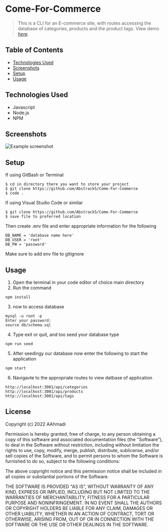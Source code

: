 # Come-For-Commerce
> This is a CLI for an E-commerce site, with routes accessing the database of categories, products and the product tags.
> View demo [_here_](https://www.example.com). <!-- If you have the project hosted somewhere, include the link here. -->

## Table of Contents
* [Technologies Used](#technologies-used)
* [Screenshots](#screenshots)
* [Setup](#setup)
* [Usage](#usage)
<!-- * [License](#license) -->


## Technologies Used
- Javascript
- Node.js
- NPM 


## Screenshots
![Example screenshot](./img/screenshot.png)
<!-- If you have screenshots you'd like to share, include them here. -->


## Setup

If using GitBash or Terminal
```
$ cd in directory there you want to store your project
$ git clone https://github.com/Abstrack5/Come-For-Commerce
$ code .
```

If using Visual Studio Code or similar
```
$ git clone https://github.com/Abstrack5/Come-For-Commerce
$ save file to preferred location
```
Then create .env file and enter appropriate information for the following
```
DB_NAME = 'database name here'
DB_USER = 'root'
DB_PW = 'password'
```
Make sure to add env file to gitignore

## Usage
1. Open the terminal in your code editor of choice main directory
2. Run the command <br />
```
npm install
```
3. now to access database
```
mysql -u root -p
Enter your password:
source db/schema.sql
```
4. Type exit or quit, and too seed your database type
```
npm run seed
```
5. After seedingy our database now enter the following to start the application
```
npm start
```
6. Navigavte to the appropriate routes to view datbase of application
```
http://localhost:3001/api/categories
http://localhost:3001/api/products
http://localhost:3001/api/tags
```

## License 
Copyright (c) 2022 AAhmadi

Permission is hereby granted, free of charge, to any person obtaining a copy
of this software and associated documentation files (the "Software"), to deal
in the Software without restriction, including without limitation the rights
to use, copy, modify, merge, publish, distribute, sublicense, and/or sell
copies of the Software, and to permit persons to whom the Software is
furnished to do so, subject to the following conditions:

The above copyright notice and this permission notice shall be included in all
copies or substantial portions of the Software.

THE SOFTWARE IS PROVIDED "AS IS", WITHOUT WARRANTY OF ANY KIND, EXPRESS OR
IMPLIED, INCLUDING BUT NOT LIMITED TO THE WARRANTIES OF MERCHANTABILITY,
FITNESS FOR A PARTICULAR PURPOSE AND NONINFRINGEMENT. IN NO EVENT SHALL THE
AUTHORS OR COPYRIGHT HOLDERS BE LIABLE FOR ANY CLAIM, DAMAGES OR OTHER
LIABILITY, WHETHER IN AN ACTION OF CONTRACT, TORT OR OTHERWISE, ARISING FROM,
OUT OF OR IN CONNECTION WITH THE SOFTWARE OR THE USE OR OTHER DEALINGS IN THE
SOFTWARE.
